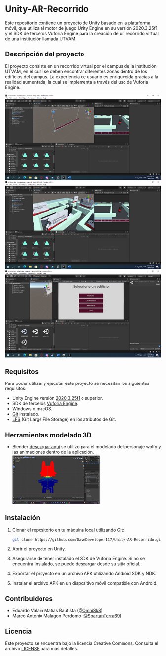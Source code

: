 
# Unity-AR-Recorrido 

Este repositorio contiene un proyecto de Unity basado en la plataforma móvil, que utiliza el motor de juego Unity Engine en su versión 2020.3.25f1 y el SDK de terceros Vuforia Engine para la creación de un recorrido virtual de una institución llamada UTVAM.

## Descripción del proyecto

El proyecto consiste en un recorrido virtual por el campus de la institución UTVAM, en el cual se deben encontrar diferentes zonas dentro de los edificios del campus. La experiencia de usuario es enriquecida gracias a la realidad aumentada, la cual se implementa a través del uso de Vuforia Engine.

 ![Captura de pantalla 1](assets/captura1.png)
 ![Captura de pantalla 1](assets/captura2.png)
 ![Captura de pantalla 1](assets/captura3.png)

## Requisitos

Para poder utilizar y ejecutar este proyecto se necesitan los siguientes requisitos:

-   Unity Engine versión [2020.3.25f1](https://unity.com/releases/editor/whats-new/2020.3.25) o superior. 
-   SDK de terceros [Vuforia Engine](https://developer.vuforia.com/downloads/sdk).
-   Windows o macOS.
-   [Git](https://git-scm.com/downloads) instalado.
-   [LFS](https://docs.github.com/en/repositories/managing-your-repositorys-settings-and-features/managing-repository-settings/managing-git-lfs-objects-in-archives-of-your-repository) (Git Large File Storage) en los atributos de Git.

## Herramientas modelado 3D
- Blender [descargar aquí](https://www.blender.org/download/) se utilizo para el modelado del personaje wolfy y las animaciones dentro de la aplicación.
 ![Captura de pantalla 1](assets/captura4.png)

## Instalación

1.  Clonar el repositorio en tu máquina local utilizando Git:

    ```bash
    git clone https://github.com/DaveDeveloper117/Unity-AR-Recorrido.git
    ```

3.  Abrir el proyecto en Unity.
    
4.  Asegurarse de tener instalado el SDK de Vuforia Engine. Si no se encuentra instalado, se puede descargar desde su sitio oficial.
    
5.  Exportar el proyecto en un archivo APK utilizando Android SDK y NDK.
    
6.  Instalar el archivo APK en un dispositivo móvil compatible con Android.

## Contribuidores 

- Eduardo Valam Matías Bautista ([@OmniSk8](https://github.com/OmniSk8))
- Marco Antonio Malagon Perdomo ([@SpartanTerra69](https://github.com/SpartanTerra69))

## Licencia

Este proyecto se encuentra bajo la licencia Creative Commons. Consulta el archivo [LICENSE](https://github.com/DaveDeveloper117/Unity-AR-Recorrido/blob/main/LICENSE) para más detalles.
